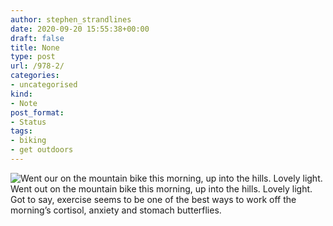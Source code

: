 ```yaml
---
author: stephen_strandlines
date: 2020-09-20 15:55:38+00:00
draft: false
title: None
type: post
url: /978-2/
categories:
- uncategorised
kind:
- Note
post_format:
- Status
tags:
- biking
- get outdoors
---
```


![Went our on the mountain bike this morning, up into the hills. Lovely light.](https://www.dropbox.com/s/qf94go6bem13nv1/IMG_3869.jpeg?raw=1)
Went out on the mountain bike this morning, up into the hills. Lovely light. Got to say, exercise seems to be one of the best ways to work off the morning’s cortisol, anxiety and stomach butterflies.
